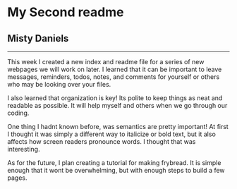   # My Second readme

  ## Misty Daniels
  ***

  This week I created a new index and readme file for a series of new webpages we
   will work on later.
  I learned that it can be important to leave messages, reminders, todos, notes,
   and comments for yourself or others who may be looking over your files.


  I also learned that organization is key! Its polite to keep things as neat and
   readable as possible. It will help myself and others when we go through our
    coding.

  One thing I hadnt known before, was semantics are pretty important! At first I
   thought it was simply a different way to italicize or bold text, but it also
    affects how screen readers pronounce words. I thought that was interesting.

  As for the future, I plan creating a tutorial for making frybread. It is simple
   enough that it wont be overwhelming, but with enough steps to build a few
    pages.

